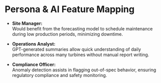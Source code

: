 # Persona & AI Feature Mapping

- **Site Manager:**  
  Would benefit from the forecasting model to schedule maintenance during low production periods, minimizing downtime.

- **Operations Analyst:**  
  GPT-generated summaries allow quick understanding of daily performance across many turbines without manual report writing.

- **Compliance Officer:**  
  Anomaly detection assists in flagging out-of-spec behavior, ensuring regulatory compliance and safety monitoring.
